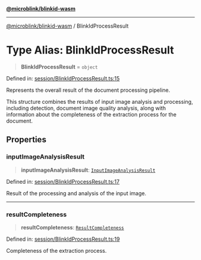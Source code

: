 [**@microblink/blinkid-wasm**](../README.md)

***

[@microblink/blinkid-wasm](../README.md) / BlinkIdProcessResult

# Type Alias: BlinkIdProcessResult

> **BlinkIdProcessResult** = `object`

Defined in: [session/BlinkIdProcessResult.ts:15](https://github.com/BlinkID/blinkid-web/blob/main/packages/blinkid-wasm/src/session/BlinkIdProcessResult.ts)

Represents the overall result of the document processing pipeline.

This structure combines the results of input image analysis and processing,
including detection, document image quality analysis, along with information
about the completeness of the extraction process for the document.

## Properties

### inputImageAnalysisResult

> **inputImageAnalysisResult**: [`InputImageAnalysisResult`](InputImageAnalysisResult.md)

Defined in: [session/BlinkIdProcessResult.ts:17](https://github.com/BlinkID/blinkid-web/blob/main/packages/blinkid-wasm/src/session/BlinkIdProcessResult.ts)

Result of the processing and analysis of the input image.

***

### resultCompleteness

> **resultCompleteness**: [`ResultCompleteness`](ResultCompleteness.md)

Defined in: [session/BlinkIdProcessResult.ts:19](https://github.com/BlinkID/blinkid-web/blob/main/packages/blinkid-wasm/src/session/BlinkIdProcessResult.ts)

Completeness of the extraction process.
